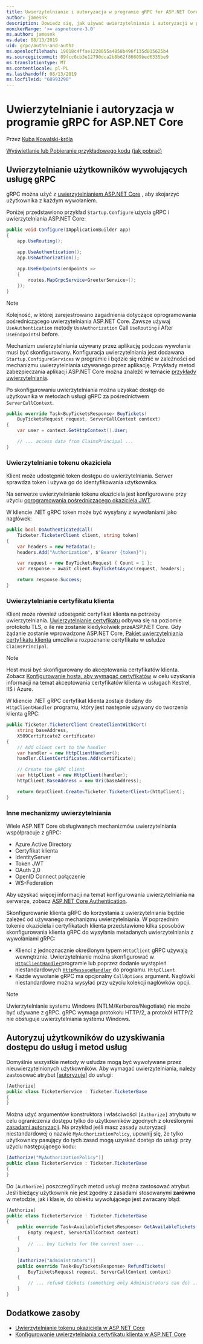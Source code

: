 ```yaml
---
title: Uwierzytelnianie i autoryzacja w programie gRPC for ASP.NET Core
author: jamesnk
description: Dowiedz się, jak używać uwierzytelniania i autoryzacji w programie gRPC for ASP.NET Core.
monikerRange: '>= aspnetcore-3.0'
ms.author: jamesnk
ms.date: 08/13/2019
uid: grpc/authn-and-authz
ms.openlocfilehash: 19018c4ffae1228055a4858b496f135d015625b4
ms.sourcegitcommit: 89fcc6cb3e12790dca2b8b62f86609bed6335be9
ms.translationtype: MT
ms.contentlocale: pl-PL
ms.lasthandoff: 08/13/2019
ms.locfileid: "68993290"
---
```

# <a name="authentication-and-authorization-in-grpc-for-aspnet-core"></a>Uwierzytelnianie i autoryzacja w programie gRPC for ASP.NET Core

Przez [Kuba Kowalski-króla](https://twitter.com/jamesnk)

[Wyświetlanie lub Pobieranie przykładowego kodu](https://github.com/aspnet/AspNetCore.Docs/tree/master/aspnetcore/grpc/authn-and-authz/sample/) [(jak pobrać)](xref:index#how-to-download-a-sample)

## <a name="authenticate-users-calling-a-grpc-service"></a>Uwierzytelnianie użytkowników wywołujących usługę gRPC

gRPC można użyć z [uwierzytelnianiem ASP.NET Core](xref:security/authentication/identity) , aby skojarzyć użytkownika z każdym wywołaniem.

Poniżej przedstawiono przykład `Startup.Configure` użycia gRPC i uwierzytelniania ASP.NET Core:

```csharp
public void Configure(IApplicationBuilder app)
{
    app.UseRouting();
    
    app.UseAuthentication();
    app.UseAuthorization();

    app.UseEndpoints(endpoints =>
    {
        routes.MapGrpcService<GreeterService>();
    });
}
```

> [!NOTE]
> Kolejność, w której zarejestrowano zagadnienia dotyczące oprogramowania pośredniczącego uwierzytelniania ASP.NET Core. Zawsze używaj `UseAuthentication` metody `UseAuthorization` Call `UseRouting` i After `UseEndpoints`i before.

Mechanizm uwierzytelniania używany przez aplikację podczas wywołania musi być skonfigurowany. Konfiguracja uwierzytelniania jest dodawana `Startup.ConfigureServices` w programie i będzie się różnić w zależności od mechanizmu uwierzytelniania używanego przez aplikację. Przykłady metod zabezpieczania aplikacji ASP.NET Core można znaleźć w temacie [przykłady uwierzytelniania](xref:security/authentication/samples).

Po skonfigurowaniu uwierzytelniania można uzyskać dostęp do użytkownika w metodach usługi gRPC za pośrednictwem `ServerCallContext`.

```csharp
public override Task<BuyTicketsResponse> BuyTickets(
    BuyTicketsRequest request, ServerCallContext context)
{
    var user = context.GetHttpContext().User;

    // ... access data from ClaimsPrincipal ...
}

```

### <a name="bearer-token-authentication"></a>Uwierzytelnianie tokenu okaziciela

Klient może udostępnić token dostępu do uwierzytelniania. Serwer sprawdza token i używa go do identyfikowania użytkownika.

Na serwerze uwierzytelnianie tokenu okaziciela jest konfigurowane przy użyciu [oprogramowania pośredniczącego okaziciela JWT](/dotnet/api/microsoft.extensions.dependencyinjection.jwtbearerextensions.addjwtbearer).

W kliencie .NET gRPC token może być wysyłany z wywołaniami jako nagłówek:

```csharp
public bool DoAuthenticatedCall(
    Ticketer.TicketerClient client, string token)
{
    var headers = new Metadata();
    headers.Add("Authorization", $"Bearer {token}");

    var request = new BuyTicketsRequest { Count = 1 };
    var response = await client.BuyTicketsAsync(request, headers);

    return response.Success;
}
```

### <a name="client-certificate-authentication"></a>Uwierzytelnianie certyfikatu klienta

Klient może również udostępnić certyfikat klienta na potrzeby uwierzytelniania. [Uwierzytelnianie certyfikatu](https://tools.ietf.org/html/rfc5246#section-7.4.4) odbywa się na poziomie protokołu TLS, o ile nie zostanie kiedykolwiek przeASP.NET Core. Gdy żądanie zostanie wprowadzone ASP.NET Core, [Pakiet uwierzytelniania certyfikatu klienta](xref:security/authentication/certauth) umożliwia rozpoznanie certyfikatu w usłudze `ClaimsPrincipal`.

> [!NOTE]
> Host musi być skonfigurowany do akceptowania certyfikatów klienta. Zobacz [Konfigurowanie hosta, aby wymagać certyfikatów](xref:security/authentication/certauth#configure-your-host-to-require-certificates) w celu uzyskania informacji na temat akceptowania certyfikatów klienta w usługach Kestrel, IIS i Azure.

W kliencie .NET gRPC certyfikat klienta zostaje dodany do `HttpClientHandler` programu, który jest następnie używany do tworzenia klienta gRPC:

```csharp
public Ticketer.TicketerClient CreateClientWithCert(
    string baseAddress,
    X509Certificate2 certificate)
{
    // Add client cert to the handler
    var handler = new HttpClientHandler();
    handler.ClientCertificates.Add(certificate);

    // Create the gRPC client
    var httpClient = new HttpClient(handler);
    httpClient.BaseAddress = new Uri(baseAddress);

    return GrpcClient.Create<Ticketer.TicketerClient>(httpClient);
}
```

### <a name="other-authentication-mechanisms"></a>Inne mechanizmy uwierzytelniania

Wiele ASP.NET Core obsługiwanych mechanizmów uwierzytelniania współpracuje z gRPC:

* Azure Active Directory
* Certyfikat klienta
* IdentityServer
* Token JWT
* OAuth 2,0
* OpenID Connect połączenie
* WS-Federation

Aby uzyskać więcej informacji na temat konfigurowania uwierzytelniania na serwerze, zobacz [ASP.NET Core Authentication](xref:security/authentication/identity).

Skonfigurowanie klienta gRPC do korzystania z uwierzytelniania będzie zależeć od używanego mechanizmu uwierzytelniania. W poprzednim tokenie okaziciela i certyfikatach klienta przedstawiono kilka sposobów skonfigurowania klienta gRPC do wysyłania metadanych uwierzytelniania z wywołaniami gRPC:

* Klienci z jednoznacznie określonym typem `HttpClient` gRPC używają wewnętrznie. Uwierzytelnianie można skonfigurować w [`HttpClientHandler`](/dotnet/api/system.net.http.httpclienthandler)programie lub poprzez dodanie wystąpień niestandardowych [`HttpMessageHandler`](/dotnet/api/system.net.http.httpmessagehandler) do programu. `HttpClient`
* Każde wywołanie gRPC ma opcjonalny `CallOptions` argument. Nagłówki niestandardowe można wysyłać przy użyciu kolekcji nagłówków opcji.

> [!NOTE]
> Uwierzytelnianie systemu Windows (NTLM/Kerberos/Negotiate) nie może być używane z gRPC. gRPC wymaga protokołu HTTP/2, a protokół HTTP/2 nie obsługuje uwierzytelniania systemu Windows.

## <a name="authorize-users-to-access-services-and-service-methods"></a>Autoryzuj użytkowników do uzyskiwania dostępu do usług i metod usług

Domyślnie wszystkie metody w usłudze mogą być wywoływane przez nieuwierzytelnionych użytkowników. Aby wymagać uwierzytelniania, należy zastosować atrybut [[autoryzuje]](xref:Microsoft.AspNetCore.Authorization.AuthorizeAttribute) do usługi:

```csharp
[Authorize]
public class TicketerService : Ticketer.TicketerBase
{
}
```

Można użyć argumentów konstruktora i właściwości `[Authorize]` atrybutu w celu ograniczenia dostępu tylko do użytkowników zgodnych z określonymi [zasadami autoryzacji](xref:security/authorization/policies). Na przykład jeśli masz zasady autoryzacji niestandardowej o nazwie `MyAuthorizationPolicy`, upewnij się, że tylko użytkownicy pasujący do tych zasad mogą uzyskać dostęp do usługi przy użyciu następującego kodu:

```csharp
[Authorize("MyAuthorizationPolicy")]
public class TicketerService : Ticketer.TicketerBase
{
}
```

Do `[Authorize]` poszczególnych metod usługi można zastosować atrybut. Jeśli bieżący użytkownik nie jest zgodny z zasadami stosowanymi **zarówno** w metodzie, jak i klasie, do obiektu wywołującego jest zwracany błąd:

```csharp
[Authorize]
public class TicketerService : Ticketer.TicketerBase
{
    public override Task<AvailableTicketsResponse> GetAvailableTickets(
        Empty request, ServerCallContext context)
    {
        // ... buy tickets for the current user ...
    }

    [Authorize("Administrators")]
    public override Task<BuyTicketsResponse> RefundTickets(
        BuyTicketsRequest request, ServerCallContext context)
    {
        // ... refund tickets (something only Administrators can do) ..
    }
}
```

## <a name="additional-resources"></a>Dodatkowe zasoby

* [Uwierzytelnianie tokenu okaziciela w ASP.NET Core](https://blogs.msdn.microsoft.com/webdev/2016/10/27/bearer-token-authentication-in-asp-net-core/)
* [Konfigurowanie uwierzytelniania certyfikatu klienta w ASP.NET Core](xref:security/authentication/certauth)
